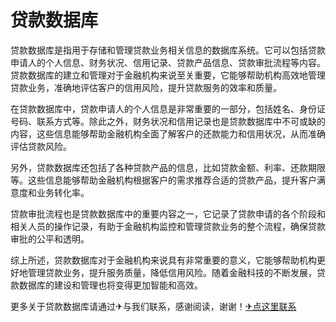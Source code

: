 # 贷款数据库

贷款数据库是指用于存储和管理贷款业务相关信息的数据库系统。它可以包括贷款申请人的个人信息、财务状况、信用记录、贷款产品信息、贷款审批流程等内容。贷款数据库的建立和管理对于金融机构来说至关重要，它能够帮助机构高效地管理贷款业务，准确地评估客户的信用风险，提升贷款服务的效率和质量。

在贷款数据库中，贷款申请人的个人信息是非常重要的一部分，包括姓名、身份证号码、联系方式等。除此之外，财务状况和信用记录也是贷款数据库中不可或缺的内容，这些信息能够帮助金融机构全面了解客户的还款能力和信用状况，从而准确评估贷款风险。

另外，贷款数据库还包括了各种贷款产品的信息，比如贷款金额、利率、还款期限等。这些信息能够帮助金融机构根据客户的需求推荐合适的贷款产品，提升客户满意度和业务转化率。

贷款审批流程也是贷款数据库中的重要内容之一，它记录了贷款申请的各个阶段和相关人员的操作记录，有助于金融机构监控和管理贷款业务的整个流程，确保贷款审批的公平和透明。

综上所述，贷款数据库对于金融机构来说具有非常重要的意义，它能够帮助机构更好地管理贷款业务，提升服务质量，降低信用风险。随着金融科技的不断发展，贷款数据库的建设和管理也将变得更加智能和高效。

更多关于贷款数据库请通过✈与我们联系，感谢阅读，谢谢！[✈点这里联系](https://www.k02.cc)